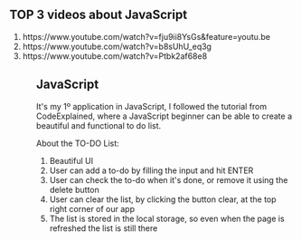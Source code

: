 <h2>TOP 3 videos about JavaScript</h2>
<ol>
  <li> https://www.youtube.com/watch?v=fju9ii8YsGs&feature=youtu.be </li>
  <li> https://www.youtube.com/watch?v=b8sUhU_eq3g </li>
  <li> https://www.youtube.com/watch?v=Ptbk2af68e8 </li>
<ol>

<h2>JavaScript</h2>
It's my 1º application in JavaScript, I followed the tutorial <To Do List App in JavaScript [beginners]> from CodeExplained, where a JavaScript beginner can be able to create a beautiful and functional to do list.

About the TO-DO List: 
<ol>
  <li>Beautiful UI </li>
  <li>User can add a to-do by filling the input and hit ENTER </li>
  <li>User can check the to-do when it's done, or remove it using the delete button </li>
  <li>User can clear the list, by clicking the button clear, at the top right corner of our app </li>
  <li>The list is stored in the local storage, so even when the page is refreshed the list is still there </li>
<ol>


